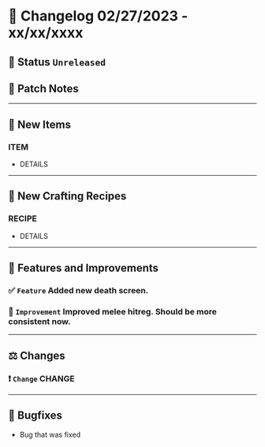 # :bookmark_tabs:  Changelog 02/27/2023 - xx/xx/xxxx

## :red_circle: Status `Unreleased`
<!-- ## :green_circle: Status `Released` -->

## :speech_balloon: Patch Notes

________

## :gun: New Items

### ITEM
- DETAILS

________

## :thread: New Crafting Recipes

### RECIPE
- DETAILS

________

## :loudspeaker: Features and Improvements


### :white_check_mark: `Feature` Added new death screen.

### :arrow_up_small: `Improvement` Improved melee hitreg. Should be more consistent now.

________

## :balance_scale: Changes

### :exclamation: `Change` CHANGE

________

## :bug: Bugfixes
- Bug that was fixed
